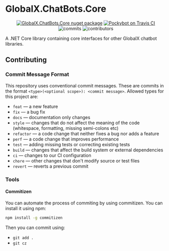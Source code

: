 # GlobalX.ChatBots.Core

<p align="center">
    <a href="https://www.nuget.org/packages/GlobalX.ChatBots.Core/"><img src="https://flat.badgen.net/nuget/v/globalx.chatbots.core" alt="GlobalX.ChatBots.Core nuget package" /></a>
    <a href="https://travis-ci.org/GlobalX/GlobalX.ChatBots.Core"><img src="https://flat.badgen.net/travis/GlobalX/GlobalX.ChatBots.Core" alt="Pockybot on Travis CI" /></a>
    <img src="https://flat.badgen.net/github/commits/globalx/globalx.chatbots.core" alt="commits" />
    <img src="https://flat.badgen.net/github/contributors/globalx/globalx.chatbots.core" alt="contributors" />
</p>

A .NET Core library containing core interfaces for other GlobalX chatbot libraries.

## Contributing

### Commit Message Format

This repository uses conventional commit messages. These are commits in the
format `<type>(<optional scope>): <commit message>`. Allowed types for this
project are:

- `feat` &mdash; a new feature
- `fix` &mdash; a bug fix
- `docs` &mdash; documentation only changes
- `style` &mdash; changes that do not affect the meaning of the code
  (whitespace, formatting, missing semi-colons etc)
- `refactor` &mdash; a code change that neither fixes a bug nor adds a feature
- `perf` &mdash; a code change that improves performance
- `test` &mdash; adding missing tests or correcting existing tests
- `build` &mdash; changes that affect the build system or external dependencies
- `ci` &mdash; changes to our CI configuration
- `chore` &mdash; other changes that don't modify source or test files
- `revert` &mdash; reverts a previous commit

### Tools

#### Commitizen

You can automate the process of commiting by using commitizen. You can install
it using npm:

```bash
npm install -g commitizen
```

Then you can commit using:

- `git add .`
- `git cz`
